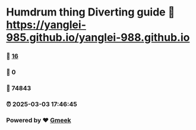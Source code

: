 # Humdrum thing Diverting guide :link: https://yanglei-985.github.io/yanglei-988.github.io 
### :page_facing_up: [16](https://yanglei-985.github.io/yanglei-988.github.io/tag.html) 
### :speech_balloon: 0 
### :hibiscus: 74843 
### :alarm_clock: 2025-03-03 17:46:45 
### Powered by :heart: [Gmeek](https://github.com/Meekdai/Gmeek)
